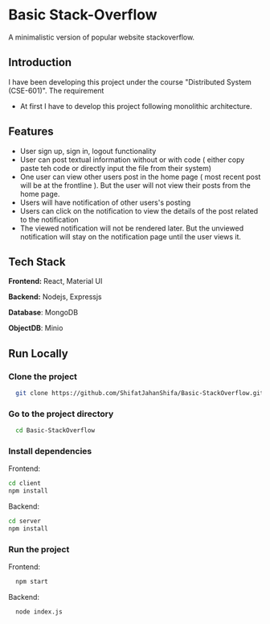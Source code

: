
# Basic Stack-Overflow

A minimalistic version of popular website stackoverflow.  


## Introduction

I have been developing this project under the course "Distributed System (CSE-601)". The requirement 

- At first I have to develop this project following monolithic architecture.

## Features

- User sign up, sign in, logout functionality
- User can post textual information without or with code ( either copy paste teh code or directly input the file from their system)
- One user can view other users post in the home page ( most recent post will be at the frontline ). But the user will not view their posts from the home page.
- Users will have notification of other users's posting
- Users can click on the notification to view the details of the post related to the notification
- The viewed notification will not be rendered later. But the unviewed notification will stay on the notification page until the user views it.


## Tech Stack

**Frontend:** React, Material UI

**Backend:** Nodejs, Expressjs 

**Database**: MongoDB

**ObjectDB**: Minio

## Run Locally


### Clone the project

```bash
  git clone https://github.com/ShifatJahanShifa/Basic-StackOverflow.git
```

### Go to the project directory

```bash
  cd Basic-StackOverflow
```

### Install dependencies

Frontend: 

```bash 
cd client
npm install
``` 
Backend:
    
```bash
cd server
npm install
```

### Run the project

Frontend:

```bash
  npm start
```
Backend:

```bash
  node index.js
```



